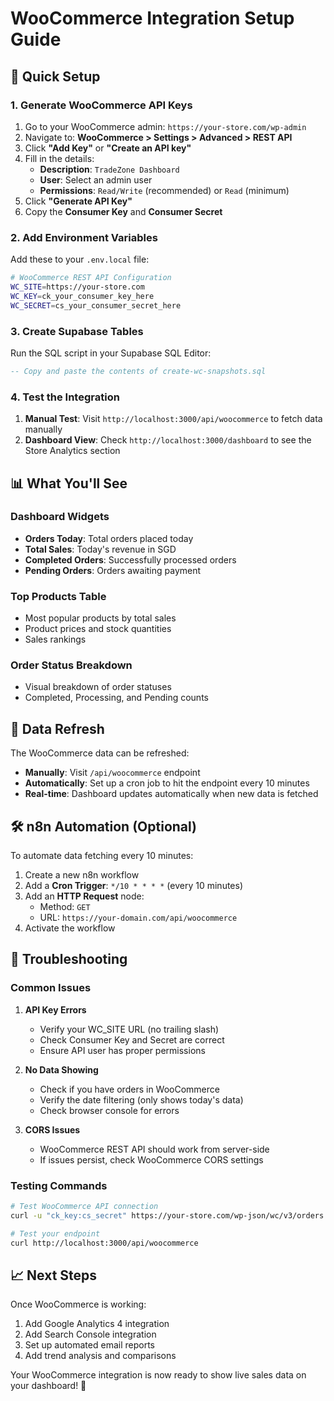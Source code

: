 # WooCommerce Integration Setup Guide

## 🚀 Quick Setup

### 1. Generate WooCommerce API Keys

1. Go to your WooCommerce admin: `https://your-store.com/wp-admin`
2. Navigate to: **WooCommerce > Settings > Advanced > REST API**
3. Click **"Add Key"** or **"Create an API key"**
4. Fill in the details:
   - **Description**: `TradeZone Dashboard`
   - **User**: Select an admin user
   - **Permissions**: `Read/Write` (recommended) or `Read` (minimum)
5. Click **"Generate API Key"**
6. Copy the **Consumer Key** and **Consumer Secret**

### 2. Add Environment Variables

Add these to your `.env.local` file:

```bash
# WooCommerce REST API Configuration
WC_SITE=https://your-store.com
WC_KEY=ck_your_consumer_key_here
WC_SECRET=cs_your_consumer_secret_here
```

### 3. Create Supabase Tables

Run the SQL script in your Supabase SQL Editor:

```sql
-- Copy and paste the contents of create-wc-snapshots.sql
```

### 4. Test the Integration

1. **Manual Test**: Visit `http://localhost:3000/api/woocommerce` to fetch data manually
2. **Dashboard View**: Check `http://localhost:3000/dashboard` to see the Store Analytics section

## 📊 What You'll See

### Dashboard Widgets
- **Orders Today**: Total orders placed today
- **Total Sales**: Today's revenue in SGD
- **Completed Orders**: Successfully processed orders
- **Pending Orders**: Orders awaiting payment

### Top Products Table
- Most popular products by total sales
- Product prices and stock quantities
- Sales rankings

### Order Status Breakdown
- Visual breakdown of order statuses
- Completed, Processing, and Pending counts

## 🔄 Data Refresh

The WooCommerce data can be refreshed:
- **Manually**: Visit `/api/woocommerce` endpoint
- **Automatically**: Set up a cron job to hit the endpoint every 10 minutes
- **Real-time**: Dashboard updates automatically when new data is fetched

## 🛠️ n8n Automation (Optional)

To automate data fetching every 10 minutes:

1. Create a new n8n workflow
2. Add a **Cron Trigger**: `*/10 * * * *` (every 10 minutes)
3. Add an **HTTP Request** node:
   - Method: `GET`
   - URL: `https://your-domain.com/api/woocommerce`
4. Activate the workflow

## 🔧 Troubleshooting

### Common Issues

1. **API Key Errors**
   - Verify your WC_SITE URL (no trailing slash)
   - Check Consumer Key and Secret are correct
   - Ensure API user has proper permissions

2. **No Data Showing**
   - Check if you have orders in WooCommerce
   - Verify the date filtering (only shows today's data)
   - Check browser console for errors

3. **CORS Issues**
   - WooCommerce REST API should work from server-side
   - If issues persist, check WooCommerce CORS settings

### Testing Commands

```bash
# Test WooCommerce API connection
curl -u "ck_key:cs_secret" https://your-store.com/wp-json/wc/v3/orders

# Test your endpoint
curl http://localhost:3000/api/woocommerce
```

## 📈 Next Steps

Once WooCommerce is working:
1. Add Google Analytics 4 integration
2. Add Search Console integration  
3. Set up automated email reports
4. Add trend analysis and comparisons

Your WooCommerce integration is now ready to show live sales data on your dashboard! 🎉
